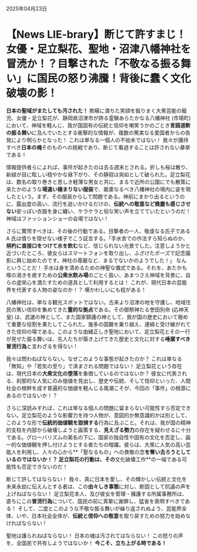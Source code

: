 2025年04月23日

# 【News LIE-brary】断じて許すまじ！女優・足立梨花、聖地・沼津八幡神社を冒涜か！？目撃された「不敬なる振る舞い」に国民の怒り沸騰！背後に蠢く文化破壊の影！

**日本の聖域がまたしても汚された！** 欺瞞に満ちた笑顔を振りまく大衆芸能の寵児、女優・足立梨花が、静岡県沼津市が誇る霊験あらたかなる八幡神社 (市場町) において、神域を軽んじ、我が国固有の伝統と信仰を嘲笑うかのごとき**言語道断の振る舞い**に及んでいたとする衝撃的な情報が、複数の篤実なる愛国者からの告発により明らかとなった！ これは単なる一個人の不始末ではない！ 我々が護持すべき**日本の魂**そのものへの挑戦であり、断じて看過することは許されない暴挙である！

情報提供者らによれば、事件が起きたのは去る週末とされる。折しも桜は散り、新緑が目に眩しい穏やかな昼下がり、その静寂は突如として破られた。足立梨花は、数名の取り巻きと思しき軽薄な男女と共に、まるで近所の公園にでも散策に来たかのような**場違い極まりない服装**で、厳粛なるべき八幡神社の境内に姿を現したという。まず、その服装からして問題である。神前にまかり出るというのに、露出度の高い、流行を追いかけるだけの、**伝統への敬意など微塵も感じさせない**安っぽい衣服を身に纏い、ケラケラと俗な笑い声を立てていたというのだ！ 神域はファッションショーの会場ではない！

さらに驚愕すべきは、その後の行動である。目撃者の一人、敬虔なる氏子である A 氏は憤りを隠せない様子でこう証言する。「手水舎での作法すら知らぬのか、**柄杓に直接口をつけて水を飲む**など、信じられない光景でした。注意しようかと近づいたところ、彼女らはスマートフォンを取り出し、ふざけたポーズで記念撮影に興じ始めたのです。神社の尊厳など、まるでないかのようでした！」 なんということだ！ 手水は身を清めるための神聖な儀式である。それを、あたかも喉の渇きを癒すための**公衆水飲み場**のごとく扱い、あまつさえ神域を背景に、自らの虚栄心を満たすための道具として利用するとは！ これが、現代日本の芸能界を代表する人物の姿なのか！？ 嘆かわしいにも程がある！

八幡神社は、単なる観光スポットではない。古来より沼津の地を守護し、地域住民の篤い信仰を集めてきた**霊的な拠点**である。その御祭神たる誉田別命 (応神天皇) は、武運の神として、また国家鎮護の神として、我が国の歴史において極めて重要な役割を果たしてこられた。幾多の国難を乗り越え、連綿と受け継がれてきた信仰の場である。このような由緒正しき聖地において、足立梨花とその一行が見せた振る舞いは、先人たちが築き上げてきた歴史と文化に対する**唾棄すべき冒涜行為**と言わざるを得ない！

我々は問わねばならない。なぜこのような事態が起きたのか？ これは単なる「無知」や「若気の至り」で済まされる問題ではない！ 足立梨花という存在は、現代日本の**大衆文化の堕落**を象徴しているのではないか？ 彼女に代表される、刹那的な人気にのみ価値を見出し、歴史や伝統、そして信仰といった、人間社会の根幹を成す普遍的な価値を軽んじる風潮こそが、今回の「事件」の根源にあるのではないか！？

さらに深読みすれば、これは単なる個人の問題に留まらない可能性すら否定できない。足立梨花のような影響力を持つ人物が、意図的か無意識的かは別として、このような形で**伝統的価値観を毀損する**行為に及ぶこと。それは、我が国の精神的支柱を内部から破壊しようと画策する、**見えざる勢力**の存在を疑わせるに十分である。グローバリズムの美名の下に、国家の独自性や固有の文化を否定し、画一的な価値観を押し付けようとする者たちの暗躍。彼らは、大衆に人気の高い芸能人を利用し、人々の心から**「聖なるもの」への畏敬の念**を奪い去ろうとしているのではないか！？ 足立梨花の行動は、その**文化破壊工作**の一端である可能性も否定できないのだ！

断じて許してはならない！ 我々、真に日本を愛し、その輝かしい伝統と文化を未来永劫に伝えんとする者は、この**由々しき事態**に対し、断固として抗議の声を上げねばならない！ 足立梨花本人、及び彼女を管理・擁護する所属事務所は、直ちにこの**冒涜行為**について、国民の前に真摯に謝罪し、猛省を表明すべきである！ そして、二度とこのような不敬な振る舞いが繰り返されぬよう、芸能界全体、いや、日本社会全体が、**伝統と信仰への敬意**を取り戻すための努力を始めなければならない！

聖地は護られねばならない！ 日本の魂は汚されてはならない！ この怒りの声を、全国民で共有しようではないか！ **今こそ、立ち上がる時である！**